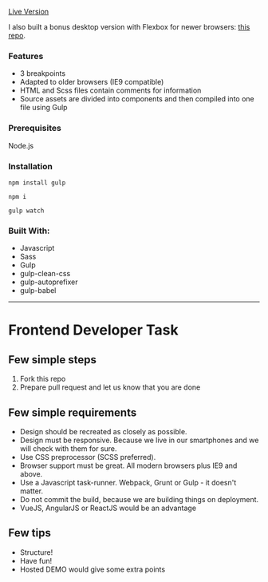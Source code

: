 [Live Version](http://hostinger-homework.tech)

I also built a bonus desktop version with Flexbox for newer browsers: [this repo](https://github.com/mgalkus/task-frontend-flexbox).

### Features
- 3 breakpoints
- Adapted to older browsers (IE9 compatible)
- HTML and Scss files contain comments for information
- Source assets are divided into components and then compiled into one file using Gulp

### Prerequisites
Node.js

### Installation
```
npm install gulp
```

```
npm i 
```

```
gulp watch
```
### Built With:
- Javascript
- Sass
- Gulp
- gulp-clean-css
- gulp-autoprefixer
- gulp-babel

----

# Frontend Developer Task

## Few simple steps

1. Fork this repo
2. Prepare pull request and let us know that you are done

## Few simple requirements

- Design should be recreated as closely as possible.
- Design must be responsive. Because we live in our smartphones and we will check with them for sure.
- Use CSS preprocessor (SCSS preferred).
- Browser support must be great. All modern browsers plus IE9 and above.
- Use a Javascript task-runner. Webpack, Grunt or Gulp - it doesn't matter.
- Do not commit the build, because we are building things on deployment.
- VueJS, AngularJS or ReactJS would be an advantage

## Few tips

- Structure!
- Have fun!
- Hosted DEMO would give some extra points
